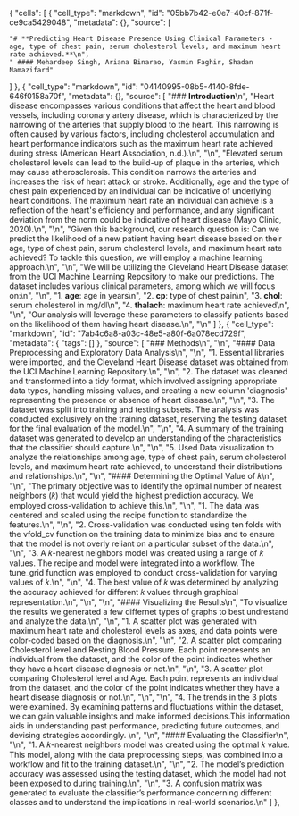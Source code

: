 {
 "cells": [
  {
   "cell_type": "markdown",
   "id": "05bb7b42-e0e7-40cf-871f-ce9ca5429048",
   "metadata": {},
   "source": [
    
    "# **Predicting Heart Disease Presence Using Clinical Parameters - age, type of chest pain, serum cholesterol levels, and maximum heart rate achieved.**\n",
    " #### Mehardeep Singh, Ariana Binarao, Yasmin Faghir, Shadan Namazifard"
   ]
  },
  {
   "cell_type": "markdown",
   "id": "04140995-08b5-4140-8fde-646f0158a70f",
   "metadata": {},
   "source": [
    "### **Introduction**\n",
    "Heart disease encompasses various conditions that affect the heart and blood vessels, including coronary artery disease, which is characterized by the narrowing of the arteries that supply blood to the heart. This narrowing is often caused by various factors, including cholesterol accumulation and heart performance indicators such as the maximum heart rate achieved during stress (American Heart Association, n.d.).\n",
    "\n",
    "Elevated serum cholesterol levels can lead to the build-up of plaque in the arteries, which may cause atherosclerosis. This condition narrows the arteries and increases the risk of heart attack or stroke. Additionally, age and the type of chest pain experienced by an individual can be indicative of underlying heart conditions. The maximum heart rate an individual can achieve is a reflection of the heart's efficiency and performance, and any significant deviation from the norm could be indicative of heart disease (Mayo Clinic, 2020).\n",
    "\n",
    "Given this background, our research question is: Can we predict the likelihood of a new patient having heart disease based on their age, type of chest pain, serum cholesterol levels, and maximum heart rate achieved? To tackle this question, we will employ a machine learning approach.\n",
    "\n",
    "We will be utilizing the Cleveland Heart Disease dataset from the UCI Machine Learning Repository to make our predictions. The dataset includes various clinical parameters, among which we will focus on:\n",
    "\n",
    "1. **age**: age in years\n",
    "2. **cp**: type of chest pain\n",
    "3. **chol**: serum cholesterol in mg/dl\n",
    "4. **thalach**: maximum heart rate achieved\n",
    "\n",
    "Our analysis will leverage these parameters to classify patients based on the likelihood of them having heart disease.\n",
    "\n"
   ]
  },
  {
   "cell_type": "markdown",
   "id": "7ab4c6a8-a03c-48e5-a80f-6a078ecd729f",
   "metadata": {
    "tags": []
   },
   "source": [
    "### Methods\n",
    "\n",
    "#### Data Preprocessing and Exploratory Data Analysis\n",
    "\n",
    "1. Essential libraries were imported, and the Cleveland Heart Disease dataset was obtained from the UCI Machine Learning Repository.\n",
    "\n",
    "2. The dataset was cleaned and transformed into a tidy format, which involved assigning appropriate data types, handling missing values, and creating a new column 'diagnosis' representing the presence or absence of heart disease.\n",
    "\n",
    "3. The dataset was split into training and testing subsets. The analysis was conducted exclusively on the training dataset, reserving the testing dataset for the final evaluation of the model.\n",
    "\n",
    "4. A summary of the training dataset was generated to develop an understanding of the characteristics that the classifier should capture.\n",
    "\n",
    "5. Used Data visualization to analyze the relationships among age, type of chest pain, serum cholesterol levels, and maximum heart rate achieved, to understand their distributions and relationships.\n",
    "\n",
    "#### Determining the Optimal Value of 𝑘\n",
    "\n",
    "The primary objective was to identify the optimal number of nearest neighbors (𝑘) that would yield the highest prediction accuracy. We employed cross-validation to achieve this.\n",
    "\n",
    "1. The data was centered and scaled using the recipe function to standardize the features.\n",
    "\n",
    "2. Cross-validation was conducted using ten folds with the vfold_cv function on the training data to minimize bias and to ensure that the model is not overly reliant on a particular subset of the data.\n",
    "\n",
    "3. A 𝑘-nearest neighbors model was created using a range of 𝑘 values. The recipe and model were integrated into a workflow. The tune_grid function was employed to conduct cross-validation for varying values of 𝑘.\n",
    "\n",
    "4. The best value of 𝑘 was determined by analyzing the accuracy achieved for different 𝑘 values through graphical representation.\n",
    "\n",
    "\n",
    "#### Visualizing the Results\n",
    "To visualize the results we generated a few differnet types of graphs to best undrestand and analyze the data.\n",
    "\n",
    "1. A scatter plot was generated with maximum heart rate and cholesterol levels as axes, and data points were color-coded based on the diagnosis.\n",
    "\n",
    "2. A scatter plot comparing Cholesterol level and Resting Blood Pressure. Each point represents an individual from the dataset, and the color of the point indicates whether they have a heart disease diagnosis or not.\n",
    "\n",
    "3. A scatter plot comparing Cholesterol level and Age. Each point represents an individual from the dataset, and the color of the point indicates whether they have a heart disease diagnosis or not.\n",
    "\n",
    "\n",
    "4. The trends in the 3 plots were examined. By examining patterns and fluctuations within the dataset, we can gain valuable insights and make informed decisions.This information aids in understanding past performance, predicting future outcomes, and devising strategies accordingly. \n",
    "\n",
    "#### Evaluating the Classifier\n",
    "\n",
    "1. A 𝑘-nearest neighbors model was created using the optimal 𝑘 value. This model, along with the data preprocessing steps, was combined into a workflow and fit to the training dataset.\n",
    "\n",
    "2. The model’s prediction accuracy was assessed using the testing dataset, which the model had not been exposed to during training.\n",
    "\n",
    "3. A confusion matrix was generated to evaluate the classifier’s performance concerning different classes and to understand the implications in real-world scenarios.\n"
   ]
  },
  
